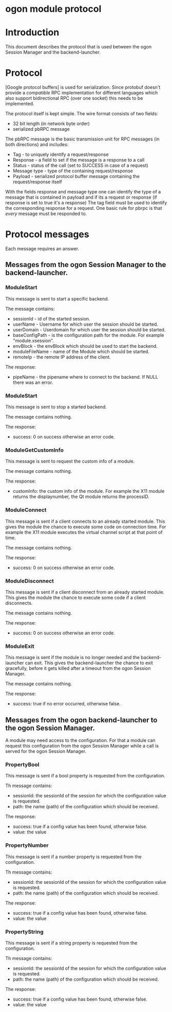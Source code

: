 ogon module protocol
=============

# Introduction

This document describes the protocol that is used between the ogon Session Manager and the backend-launcher.

# Protocol

[Google protocol buffers] is used for serialization. Since protobuf doesn't provide a *compatible* RPC implementation for
different languages which also support bidirectional RPC (over one socket) this needs to be implemented.

The protocol itself is kept simple. The wire format consists of two fields:
* 32 bit length (in network byte order)
* serialized pbRPC message

The pbRPC message is the basic transmission unit for RPC messages (in both directions) and includes:
* Tag - to uniquely identify a request/response
* Response - a field to set if the message is a response to a call
* Status - status of the call (set to SUCCESS in case of a request)
* Message type - type of the containing request/response
* Payload - serialized protocol buffer message containing the request/response itself

With the fields response and message type one can identify the type of a message that is contained in payload and
if its a request or response (if response is set to true it's a response)
The tag field must be used to identify the corresponding response for a request.
One basic rule for pbrpc is that *every* message must be responded to.



# Protocol messages

Each message requires an answer.

## Messages from the ogon Session Manager to the backend-launcher.

### ModuleStart

This message is sent to start a specific backend.

The message contains:

* sessionId - id of the started session.
* userName - Username for which user the session should be started.
* userDomain - Userdomain for which user the session should be started.
* baseConfigPath - is the configuration path for the module. For example "module.xsession".
* envBlock - the envBlock which should be used to start the backend.
* moduleFileName - name of the Module which should be started.
* remoteIp - the remote IP address of the client.

The response:

* pipeName - the pipename where to connect to the backend. If NULL there was an error.

### ModuleStart

This message is sent to stop a started backend.

The message contains nothing.

The response:

* success: 0 on success otherwise an error code.

### ModuleGetCustomInfo

This message is sent to request the custom info of a module.

The message contains nothing.

The response:

* customInfo: the custom info of the module. For example the X11 module returns the displaynumber, the Qt module
    returns the processID.

### ModuleConnect

This message is sent if a client connects to an already started module. This gives the module the chance to execute
some code on connection time. For example the X11 module executes the virtual channel script at that point of time.

The message contains nothing.

The response:

* success: 0 on success otherwise an error code.

### ModuleDisconnect

This message is sent if a client disconnect from an already started module. This gives the module the chance to execute
some code if a client disconnects.

The message contains nothing.

The response:

* success: 0 on success otherwise an error code.

### ModuleExit

This message is sent if the module is no longer needed and the backend-launcher can exit. This gives the backend-launcher
the chance to exit gracefully, before it gets killed after a timeout from the ogon Session Manager.

The message contains nothing.

The response:

* success: true if no error occurred, otherwise false.


## Messages from the ogon backend-launcher to the ogon Session Manager.

A module may need access to the configuration. For that a module can request this configuration from the ogon Session Manager
while a call is served for the ogon Session Manager.

### PropertyBool

This message is sent if a bool property is requested from the configuration.

Th message contains:

* sessionId: the sessionId of the session for which the configuration value is requested.
* path: the name (path) of the configuration which should be received.

The response:

* success: true if a config value has been found, otherwise false.
* value: the value

### PropertyNumber

This message is sent if a number property is requested from the configuration.

Th message contains:

* sessionId: the sessionId of the session for which the configuration value is requested.
* path: the name (path) of the configuration which should be received.

The response:

* success: true if a config value has been found, otherwise false.
* value: the value

### PropertyString

This message is sent if a string property is requested from the configuration.

Th message contains:

* sessionId: the sessionId of the session for which the configuration value is requested.
* path: the name (path) of the configuration which should be received.

The response:

* success: true if a config value has been found, otherwise false.
* value: the value
